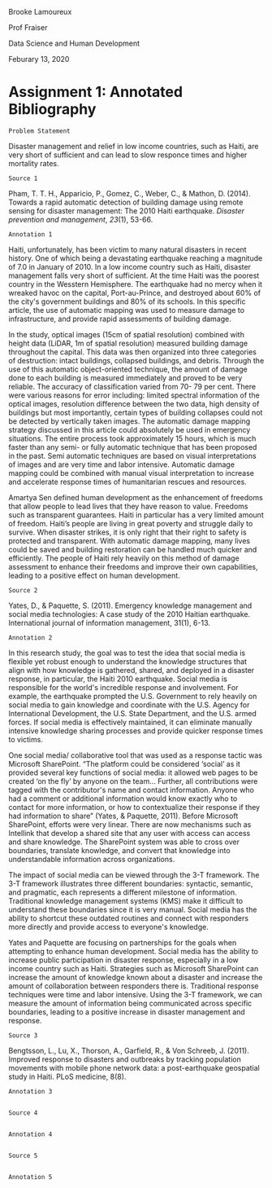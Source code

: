 Brooke Lamoureux

Prof Fraiser

Data Science and Human Development

Feburary 13, 2020

# Assignment 1: Annotated Bibliography

    Problem Statement

Disaster management and relief in low income countries, such as Haiti, are very short of sufficient and can lead to slow responce times and higher mortality rates.

    Source 1

Pham, T. T. H., Apparicio, P., Gomez, C., Weber, C., & Mathon, D. (2014). Towards a rapid automatic detection of building damage using remote sensing for disaster management: The 2010 Haiti earthquake. *Disaster prevention and management*, *23*(1), 53-66.

    Annotation 1

Haiti, unfortunately, has been victim to many natural disasters in recent history. One of which being a devastating earthquake reaching a magnitude of 7.0 in January of 2010. In a low income country such as Haiti, disaster management falls very short of sufficient. At the time Haiti was the poorest country in the Wesstern Hemisphere. The earthquake had no mercy when it wreaked havoc on the capital, Port-au-Prince, and destroyed about 60% of the city's government buildings and 80% of its schools. In this specific article, the use of automatic mapping was used to measure damage to infrastructure, and provide rapid assessments of building damage. 

In the study, optical images (15cm of spatial resolution) combined with height data (LiDAR, 1m of spatial resolution) measured building damage throughout the capital. This data was then organized into three categories of destruction: intact buildings, collapsed buildings, and debris. Through the use of this automatic object-oriented technique, the amount of damage done to each building is measured immediately and proved to be very reliable. The accuracy of classification varied from 70- 79 per cent. There were various reasons for error including: limited spectral information of the optical images, resolution difference between the two data, high density of buildings but most importantly, certain types of building collapses could not be detected by vertically taken images. The automatic damage mapping strategy discussed in this article could absolutely be used in emergency situations. The entire process took approximately 15 hours, which is much faster than any semi- or fully automatic technique that has been proposed in the past. Semi automatic techniques are based on visual interpretations of images and are very time and labor intensive. Automatic damage mapping could be combined with manual visual interpretation to increase and accelerate response times of humanitarian rescues and resources. 

Amartya Sen defined human development as the enhancement of freedoms that allow people to lead lives that they have reason to value. Freedoms such as transparent guarantees. Haiti in particular has a very limited amount of freedom. Haiti’s people are living in great poverty and struggle daily to survive. When disaster strikes, it is only right that their right to safety is protected and transparent. With automatic damage mapping, many lives could be saved and building restoration can be handled much quicker and efficiently. The people of Haiti rely heavily on this method of damage assessment to enhance their freedoms and improve their own capabilities, leading to a positive effect on human development.

    Source 2
Yates, D., & Paquette, S. (2011). Emergency knowledge management and social media technologies: A case study of the 2010 Haitian earthquake. International journal of information management, 31(1), 6-13.

    Annotation 2
In this research study, the goal was to test the idea that social media is flexible yet robust enough to understand the knowledge structures that align with how knowledge is gathered, shared, and deployed in a disaster response, in particular, the Haiti 2010 earthquake. Social media is responsible for the world's incredible response and involvement. For example, the earthquake prompted the U.S. Government to rely heavily on social media to gain knowledge and coordinate with the U.S. Agency for International Development, the U.S. State Department, and the U.S. armed forces. If social media is effectively maintained, it can eliminate manually intensive knowledge sharing processes and provide quicker response times to victims. 

One social media/ collaborative tool that was used as a response tactic was Microsoft SharePoint. “The platform could be considered ‘social’ as it provided several key functions of social media: it allowed web pages to be created ‘on the fly’ by anyone on the team… Further, all contributions were tagged with the contributor's name and contact information. Anyone who had a comment or additional information would know exactly who to contact for more information, or how to contextualize their response if they had information to share” (Yates, & Paquette, 2011). Before Microsoft SharePoint, efforts were very linear. There are now mechanisms such as Intellink that develop a shared site that any user with access can access and share knowledge. The SharePoint system was able to cross over boundaries, translate knowledge, and convert that knowledge into understandable information across organizations. 

The impact of social media can be viewed through the 3-T framework. The 3-T framework illustrates three different boundaries: syntactic, semantic, and  pragmatic, each represents a different milestone of information. Traditional knowledge management systems (KMS) make it difficult to understand these boundaries since it is very manual. Social media has the ability to shortcut these outdated routines and connect with responders more directly and provide access to everyone's knowledge. 

Yates and Paquette are focusing on partnerships for the goals when attempting to enhance human development. Social media has the ability to increase public participation in disaster response, especially in a low income country such as Haiti. Strategies such as Microsoft SharePoint can increase the amount of knowledge known about a disaster and increase the amount of collaboration between responders there is.  Traditional response techniques were time and labor intensive. Using the 3-T framework, we can measure the amount of information being communicated across specific boundaries, leading to a positive increase in disaster management and response. 
    
    Source 3
Bengtsson, L., Lu, X., Thorson, A., Garfield, R., & Von Schreeb, J. (2011). Improved response to disasters and outbreaks by tracking population movements with mobile phone network data: a post-earthquake geospatial study in Haiti. PLoS medicine, 8(8).    
    
    Annotation 3
    
    
    Source 4
    
    
    Annotation 4
    
    
    Source 5
    
    
    Annotation 5


